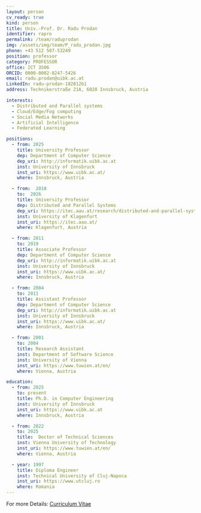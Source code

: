 ```yaml
---
layout: person
cv_ready: true
kind: person
title: Univ.-Prof. Dr. Radu Prodan
identifier: rapro
permalink: /team/raduprodan
img: /assets/img/team/P_radu_prodan.jpg
phone: +43 512 507-53249
position: professor
category: PROFESSOR
office: ICT 3S06
ORCID: 0000-0002-8247-5426
email: radu.prodan@uibk.ac.at
LinkedIn: radu-prodan-182812b1
address: Technikerstraße 21A, 6020 Innsbruck, Austria

interests:
  - Distributed and Parallel systems
  - Cloud/Edge/Fog computing
  - Social Media Networks
  - Artificial Intelligence
  - Federated Learning

positions:
  - from: 2025
    title: University Professor
    dep: Department of Computer Science
    dep_uri: http://informatik.uibk.ac.at 
    inst: University of Innsbruck
    inst_uri: https://www.uibk.ac.at/
    where: Innsbruck, Austria

  - from:  2018
    to:  2026
    title: University Professor
    dep: Distributed and Parallel Systems
    dep_uri: https://itec.aau.at/research/distributed-and-parallel-systems/
    inst: University of Klagenfurt
    inst_uri: https://itec.aau.at/
    where: Klagenfurt, Austria

  - from: 2011
    to: 2019
    title: Associate Professor
    dep: Department of Computer Science
    dep_uri: http://informatik.uibk.ac.at 
    inst: University of Innsbruck
    inst_uri: https://www.uibk.ac.at/
    where: Innsbruck, Austria

  - from: 2004
    to: 2011
    title: Assistant Professor
    dep: Department of Computer Science
    dep_uri: http://informatik.uibk.ac.at 
    inst: University of Innsbruck
    inst_uri: https://www.uibk.ac.at/
    where: Innsbruck, Austria

  - from: 2001
    to: 2004
    title: Research Assistant
    inst: Department of Software Science
    inst: University of Vienna
    inst_uri: https://www.tuwien.at/en/
    where: Vienna, Austria

education:
  - from: 2025
    to: present
    title: Ph.D. in Computer Engineering
    inst: University of Innsbruck
    inst_uri: https://www.uibk.ac.at
    where: Innsbruck, Austria

  - from: 2022
    to: 2025
    title:  Doctor of Technical Sciences
    inst: Vienna University of Technology
    inst_uri: https://www.tuwien.at/en/
    where: Vienna, Austria 

  - year: 1997
    title: Diploma Engineer
    inst: Technical University of Cluj-Napoca
    inst_uri: https://www.utcluj.ro
    where: Romania
---
```

For more Details:
[Curriculum Vitae](https://www.uibk.ac.at/informatik/news/artikel/images/2025/cv_prodan_english.pdf)